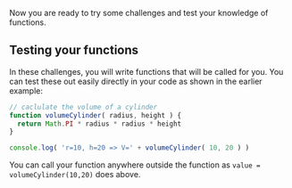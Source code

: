 Now you are ready to try some challenges and test your knowledge of functions.

## Testing your functions
In these challenges, you will write functions that will be called for you. You can test these out easily directly in your code as shown in the earlier example:

```javascript
// caclulate the volume of a cylinder
function volumeCylinder( radius, height ) {
  return Math.PI * radius * radius * height
}

console.log( 'r=10, h=20 => V=' + volumeCylinder( 10, 20 ) )
```

You can call your function anywhere outside the function as `value = volumeCylinder(10,20)` does above.
